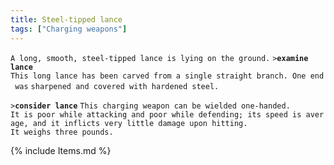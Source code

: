 ```yaml
---
title: Steel-tipped lance
tags: ["Charging weapons"]
---
```

`A long, smooth, steel-tipped lance is lying on the ground.`
`>`**`examine lance`**
`This long lance has been carved from a single straight branch. One end was`
`sharpened and covered with hardened steel. `

`>`**`consider lance`**
`This charging weapon can be wielded one-handed.`
`It is poor while attacking and poor while defending; its speed is average, and it inflicts very little damage upon hitting.`
`It weighs three pounds.`

{% include Items.md %}
